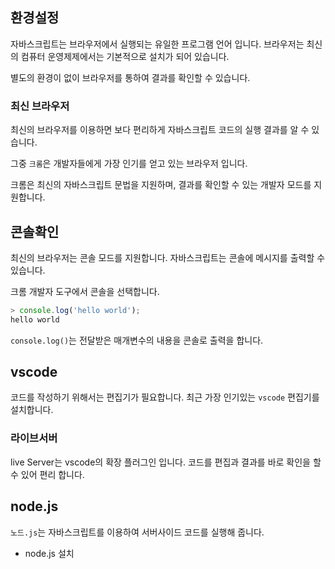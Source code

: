 ## 환경설정
자바스크립트는 브라우저에서 실행되는 유일한 프로그램 언어 입니다. 브라우저는 최신의 컴퓨터 운영제제에서는 기본적으로 설치가 되어 있습니다.

별도의 환경이 없이 브라우저를 통하여 결과를 확인할 수 있습니다.

### 최신 브라우저
최신의 브라우저를 이용하면 보다 편리하게 자바스크립트 코드의 실행 결과를 알 수 있습니다.

그중 `크롬`은 개발자들에게 가장 인기를 얻고 있는 브라우저 입니다.

크롬은 최신의 자바스크립트 문법을 지원하며, 결과를 확인할 수 있는 개발자 모드를 지원합니다.


## 콘솔확인
최신의 브라우저는 콘솔 모드를 지원합니다. 자바스크립트는 콘솔에 메시지를 출력할 수 있습니다.

크롬 개발자 도구에서 콘솔을 선택합니다.

```javascript
> console.log('hello world');
hello world
```

`console.log()`는 전달받은 매개변수의 내용을 콘솔로 출력을 합니다.


## vscode
코드를 작성하기 위해서는 편집기가 필요합니다.
최근 가장 인기있는 `vscode` 편집기를 설치합니다.

### 라이브서버
live Server는 vscode의 확장 플러그인 입니다. 코드를 편집과 결과를 바로 확인을 할 수 있어 편리 합니다.

## node.js
`노드.js`는 자바스크립트를 이용하여 서버사이드 코드를 실행해 줍니다.

* node.js 설치



